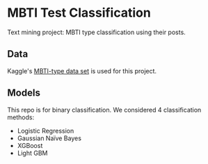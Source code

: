 # MBTI Test Classification
Text mining project: MBTI type classification using their posts.

## Data
Kaggle's [MBTI-type data set](https://www.kaggle.com/datasnaek/mbti-type) is used for this project.

## Models
This repo is for binary classification. We considered 4 classification methods:
* Logistic Regression
* Gaussian Naïve Bayes
* XGBoost
* Light GBM
